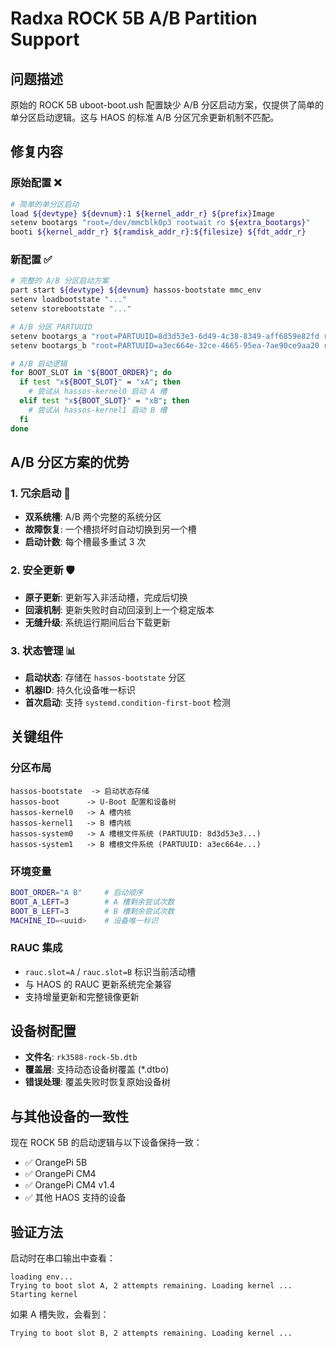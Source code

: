 # Radxa ROCK 5B A/B Partition Support

## 问题描述

原始的 ROCK 5B uboot-boot.ush 配置缺少 A/B 分区启动方案，仅提供了简单的单分区启动逻辑。这与 HAOS 的标准 A/B 分区冗余更新机制不匹配。

## 修复内容

### 原始配置 ❌
```bash
# 简单的单分区启动
load ${devtype} ${devnum}:1 ${kernel_addr_r} ${prefix}Image
setenv bootargs "root=/dev/mmcblk0p3 rootwait ro ${extra_bootargs}"
booti ${kernel_addr_r} ${ramdisk_addr_r}:${filesize} ${fdt_addr_r}
```

### 新配置 ✅
```bash
# 完整的 A/B 分区启动方案
part start ${devtype} ${devnum} hassos-bootstate mmc_env
setenv loadbootstate "..."
setenv storebootstate "..."

# A/B 分区 PARTUUID
setenv bootargs_a "root=PARTUUID=8d3d53e3-6d49-4c38-8349-aff6859e82fd ro rootwait"
setenv bootargs_b "root=PARTUUID=a3ec664e-32ce-4665-95ea-7ae90ce9aa20 ro rootwait"

# A/B 启动逻辑
for BOOT_SLOT in "${BOOT_ORDER}"; do
  if test "x${BOOT_SLOT}" = "xA"; then
    # 尝试从 hassos-kernel0 启动 A 槽
  elif test "x${BOOT_SLOT}" = "xB"; then
    # 尝试从 hassos-kernel1 启动 B 槽
  fi
done
```

## A/B 分区方案的优势

### 1. **冗余启动** 🔄
- **双系统槽**: A/B 两个完整的系统分区
- **故障恢复**: 一个槽损坏时自动切换到另一个槽
- **启动计数**: 每个槽最多重试 3 次

### 2. **安全更新** 🛡️
- **原子更新**: 更新写入非活动槽，完成后切换
- **回滚机制**: 更新失败时自动回滚到上一个稳定版本
- **无缝升级**: 系统运行期间后台下载更新

### 3. **状态管理** 📊
- **启动状态**: 存储在 `hassos-bootstate` 分区
- **机器ID**: 持久化设备唯一标识
- **首次启动**: 支持 `systemd.condition-first-boot` 检测

## 关键组件

### 分区布局
```
hassos-bootstate  -> 启动状态存储
hassos-boot      -> U-Boot 配置和设备树
hassos-kernel0   -> A 槽内核
hassos-kernel1   -> B 槽内核
hassos-system0   -> A 槽根文件系统 (PARTUUID: 8d3d53e3...)
hassos-system1   -> B 槽根文件系统 (PARTUUID: a3ec664e...)
```

### 环境变量
```bash
BOOT_ORDER="A B"     # 启动顺序
BOOT_A_LEFT=3        # A 槽剩余尝试次数
BOOT_B_LEFT=3        # B 槽剩余尝试次数
MACHINE_ID=<uuid>    # 设备唯一标识
```

### RAUC 集成
- `rauc.slot=A` / `rauc.slot=B` 标识当前活动槽
- 与 HAOS 的 RAUC 更新系统完全兼容
- 支持增量更新和完整镜像更新

## 设备树配置
- **文件名**: `rk3588-rock-5b.dtb`
- **覆盖层**: 支持动态设备树覆盖 (*.dtbo)
- **错误处理**: 覆盖失败时恢复原始设备树

## 与其他设备的一致性

现在 ROCK 5B 的启动逻辑与以下设备保持一致：
- ✅ OrangePi 5B
- ✅ OrangePi CM4  
- ✅ OrangePi CM4 v1.4
- ✅ 其他 HAOS 支持的设备

## 验证方法

启动时在串口输出中查看：
```
loading env...
Trying to boot slot A, 2 attempts remaining. Loading kernel ...
Starting kernel
```

如果 A 槽失败，会看到：
```
Trying to boot slot B, 2 attempts remaining. Loading kernel ...
```